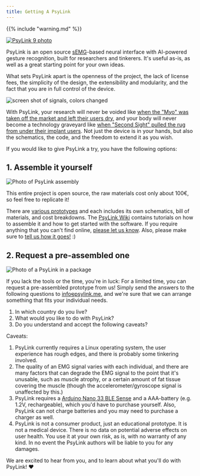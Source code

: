 ```yaml
---
title: Getting A PsyLink
---
```


{{% include "warning.md" %}}

[![PsyLink 9 photo](/img/prototypes/p9.1.jpg)](/p9.2)

PsyLink is an open source [sEMG](https://en.wikipedia.org/wiki/Electromyography)-based neural interface with AI-powered gesture recognition, built for researchers and tinkerers.  It's useful as-is, as well as a great starting point for your own ideas.

What sets PsyLink apart is the openness of the project, the lack of license fees, the simplicity of the design, the extensibility and modularity, and the fact that you are in full control of the device.

![screen shot of signals, colors changed](/img/signals.png)

With PsyLink, your research will never be voided like [when the "Myo" was taken off the market and left their users dry](https://www.zdnet.com/article/thalmic-labs-shuts-down-myo-gesture-control-armband-project/), and your body will never become a technology graveyard like [when "Second Sight" pulled the rug from under their implant users](https://spectrum.ieee.org/bionic-eye-obsolete).  Not just the device is in your hands, but also the schematics, the code, and the freedom to extend it as you wish.

If you would like to give PsyLink a try, you have the following options:

## 1. Assemble it yourself

![Photo of PsyLink assembly](/img/assembly.jpg)

This entire project is open source, the raw materials cost only about 100€, so feel free to replicate it!

There are [various prototypes](/prototypes) and each includes its own schematics, bill of materials, and cost breakdowns.  The [PsyLink Wiki](https://codeberg.org/psylink/psylink/wiki) contains tutorials on how to assemble it and how to get started with the software.  If you require anything that you can't find online, [please let us know](https://codeberg.org/psylink/psylink/issues).  Also, please make sure to [tell us how it goes!](/faq#contact) :)

## 2. Request a pre-assembled one

![Photo of a PsyLink in a package](/img/packed.jpg)

If you lack the tools or the time, you're in luck:  For a limited time, you can request a pre-assembled prototype from us!  Simply send the answers to the following questions to <u>info໑psylink.me</u>, and we're sure that we can arrange something that fits your individual needs.

1. In which country do you live?
2. What would you like to do with PsyLink?
3. Do you understand and accept the following caveats?

Caveats:

1. PsyLink currently requires a Linux operating system, the user experience has rough edges, and there is probably some tinkering involved.
2. The quality of an EMG signal varies with each individual, and there are many factors that can degrade the EMG signal to the point that it's unusable, such as muscle atrophy, or a certain amount of fat tissue covering the muscle (though the accelerometer/gyroscope signal is unaffected by this.)
3. PsyLink requires a [Arduino Nano 33 BLE Sense](https://docs.arduino.cc/hardware/nano-33-ble-sense) and a AAA-battery (e.g. 1.2V, rechargeable), which you'd have to purchase yourself.  Also, PsyLink can not charge batteries and you may need to purchase a charger as well.
4. PsyLink is not a consumer product, just an educational prototype.  It is not a medical device.  There is no data on potential adverse effects on user health.  You use it at your own risk, as is, with no warranty of any kind. In no event the PsyLink authors will be liable to you for any damages.

We are excited to hear from you, and to learn about what you'll do with PsyLink! ♥
